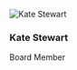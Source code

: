![Kate Stewart](https://github.com/chaoss/community/blob/main/governance/board/images/kate-stewart.jpg)
### Kate Stewart
Board Member
